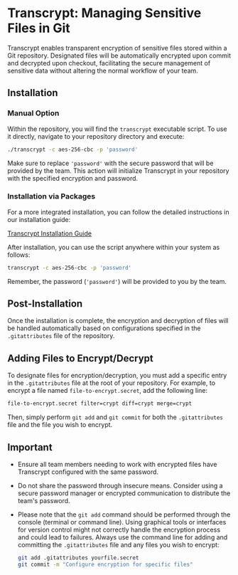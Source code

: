 # Transcrypt: Managing Sensitive Files in Git

Transcrypt enables transparent encryption of sensitive files stored within a Git repository. Designated files will be automatically encrypted upon commit and decrypted upon checkout, facilitating the secure management of sensitive data without altering the normal workflow of your team.

## Installation

### Manual Option

Within the repository, you will find the `transcrypt` executable script. To use it directly, navigate to your repository directory and execute:

```bash
./transcrypt -c aes-256-cbc -p 'password'
```

Make sure to replace `'password'` with the secure password that will be provided by the team. This action will initialize Transcrypt in your repository with the specified encryption and password.

### Installation via Packages

For a more integrated installation, you can follow the detailed instructions in our installation guide:

[Transcrypt Installation Guide](https://github.com/elasticdog/transcrypt/blob/main/INSTALL.md)

After installation, you can use the script anywhere within your system as follows:

```bash
transcrypt -c aes-256-cbc -p 'password'
```

Remember, the password (`'password'`) will be provided to you by the team.

## Post-Installation

Once the installation is complete, the encryption and decryption of files will be handled automatically based on configurations specified in the `.gitattributes` file of the repository.

## Adding Files to Encrypt/Decrypt

To designate files for encryption/decryption, you must add a specific entry in the `.gitattributes` file at the root of your repository. For example, to encrypt a file named `file-to-encrypt.secret`, add the following line:

```bash
file-to-encrypt.secret filter=crypt diff=crypt merge=crypt
```

Then, simply perform `git add` and `git commit` for both the `.gitattributes` file and the file you wish to encrypt.

## Important

- Ensure all team members needing to work with encrypted files have Transcrypt configured with the same password.
- Do not share the password through insecure means. Consider using a secure password manager or encrypted communication to distribute the team's password.
- Please note that the `git add` command should be performed through the console (terminal or command line). Using graphical tools or interfaces for version control might not correctly handle the encryption process and could lead to failures. Always use the command line for adding and committing the `.gitattributes` file and any files you wish to encrypt:

    ```bash
    git add .gitattributes yourfile.secret
    git commit -m "Configure encryption for specific files"
    ```
